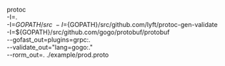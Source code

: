 protoc \
  -I=. \
  -I=${GOPATH}/src \
  -I=${GOPATH}/src/github.com/lyft/protoc-gen-validate \
  -I=${GOPATH}/src/github.com/gogo/protobuf/protobuf \
  --gofast_out=plugins=grpc:. \
  --validate_out="lang=gogo:." \
  --rorm_out=. ./example/prod.proto